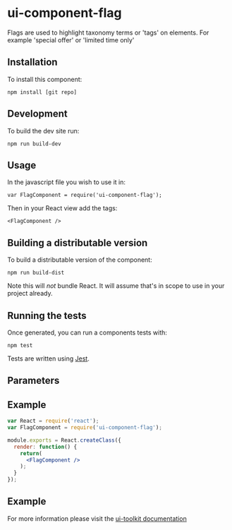 # ui-component-flag
Flags are used to highlight taxonomy terms or 'tags' on elements. For example 'special offer' or 'limited time only'

## Installation
To install this component:

`npm install [git repo]`

## Development
To build the dev site run:

`npm run build-dev`

## Usage
In the javascript file you wish to use it in:

`var FlagComponent = require('ui-component-flag');`

Then in your React view add the tags:

`<FlagComponent />`

## Building a distributable version
To build a distributable version of the component:

`npm run build-dist`

Note this will *not* bundle React. It will assume that's in scope to use in your project already.

## Running the tests
Once generated, you can run a components tests with:

`npm test`

Tests are written using [Jest](https://facebook.github.io/jest/).

## Parameters

## Example

```jsx
var React = require('react');
var FlagComponent = require('ui-component-flag');

module.exports = React.createClass({
  render: function() {
    return(
      <FlagComponent />
    );
  }
});
```

## Example
For more information please visit the [ui-toolkit documentation](http://hungrygeek.holidayextras.co.uk/ui-toolkit)
